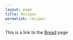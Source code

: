 ```yaml
---
layout: page
title: Recipes
permalink: recipes
---
```


This is a link to the [Bread][bread] page

[bread]: bread